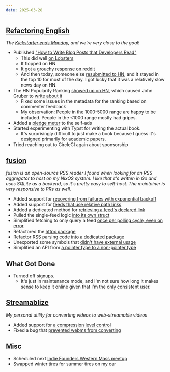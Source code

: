 ```yaml
---
date: 2025-03-28
---
```


## [Refactoring English](https://refactoringenglish.com)

_The [Kickstarter ends Monday](https://www.kickstarter.com/projects/mtlynch/refactoring-english), and we're very close to the goal!_

- Published ["How to Write Blog Posts that Developers Read"](https://refactoringenglish.com/chapters/write-blog-posts-developers-read/)
  - This did well [on Lobsters](https://lobste.rs/s/youq7y/how_write_blog_posts_developers_read)
  - It flopped on HN
  - It got a [grouchy response on reddit](https://www.reddit.com/r/programming/comments/1jl3wgw/how_to_write_blog_posts_that_developers_read/)
  - And then today, someone else [resubmitted to HN](https://news.ycombinator.com/item?id=43503872), and it stayed in the top 10 for most of the day. I got lucky that it was a relatively slow news day on HN.
- The HN Popularity Ranking [showed up on HN](https://news.ycombinator.com/item?id=43474505), which caused John Gruber to [write about it](https://daringfireball.net/2025/03/the_website_hacker_news_is_afraid_to_discuss)
  - Fixed some issues in the metadata for the ranking based on commenter feedback
  - My observation: People in the 1000-5000 range are happy to be included. People in the <1000 range mostly had gripes.
- Added a [pledge meter](16SP.webp) to the self-ads
- Started experimenting with Typst for writing the actual book.
  - It's surprisingly difficult to just make a book because I guess it's designed primarily for academic papers.
- Tried reaching out to CircleCI again about sponsorship

## [fusion](https://github.com/0x2E/fusion)

_fusion is an open-source RSS reader I found when looking for an RSS aggregator to host on my NixOS system. I like that it's written in Go and uses SQLite as a backend, so it's pretty easy to self-host. The maintainer is very responsive to PRs as well._

- Added support for [recovering from failures with exponential backoff](https://github.com/0x2E/fusion/pull/108)
- Added support for [feeds that use relative path links](https://github.com/0x2E/fusion/pull/116)
- Added a dedicated method for [retrieving a feed's declared link](https://github.com/0x2E/fusion/pull/98)
- Pulled the single-feed logic [into its own struct](https://github.com/0x2E/fusion/pull/102)
- Simplified fetching to only query a feed [once per polling cycle, even on error](https://github.com/0x2E/fusion/pull/121)
- Refactored the [httpx package](https://github.com/0x2E/fusion/pull/107)
- Refactor RSS parsing code [into a dedicated package](https://github.com/0x2E/fusion/pull/96)
- Unexported some symbols that [didn't have external usage](https://github.com/0x2E/fusion/pull/105)
- Simplified an API from [a pointer type to a non-pointer type](https://github.com/0x2E/fusion/pull/106)

## What Got Done

- Turned off signups.
  - It's just in maintenance mode, and I'm not sure how long it makes sense to keep it online given that I'm the only consistent user.

## [Streamablize](https://codeberg.org/mtlynch/streamablize)

_My personal utility for converting videos to web-streamable videos_

- Added support for [a compression level control](https://codeberg.org/mtlynch/streamablize/commit/e4e4ee593e61e96119f53e1a1da916ac0933a073)
- Fixed a bug that [prevented webms from converting](https://codeberg.org/mtlynch/streamablize/commit/407146566719a728eebb25fbd5d811c87c3d55da)

## Misc

- Scheduled next [Indie Founders Western Mass meetup](https://www.meetup.com/nerdsummit/events/306936067/)
- Swapped winter tires for summer tires on my car
